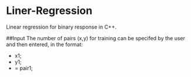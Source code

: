 # Liner-Regression
Linear regression for binary response in C++.

##Input
The number of pairs (x,y) for training can be specifed by the user and then entered, in the format:
- x1;
- y1;
- = pair1;

